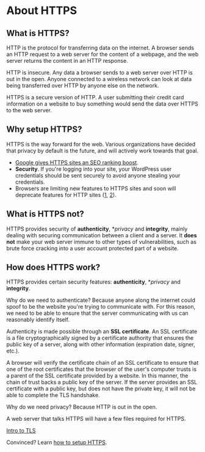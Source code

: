 # About HTTPS

## What is HTTPS?

HTTP is the protocol for transferring data on the internet. A browser
sends an HTTP request to a web server for the content of a webpage, and the web server
returns the content in an HTTP response.

HTTP is insecure. Any data a browser sends to a web server over HTTP is out in the open.
Anyone connected to a wireless network can look at data being transferred over HTTP by
anyone else on the network.

HTTPS is a secure version of HTTP. A user submitting their credit card information
on a website to buy something would send the data over HTTPS to the web server.

## Why setup HTTPS?

HTTPS is the way forward for the web. Various organizations have decided that privacy
by default is the future, and will actively work towards that goal.

* [Google gives HTTPS sites an SEO ranking boost](http://googlewebmastercentral.blogspot.com/2014/08/https-as-ranking-signal.html).
* **Security**. If you're logging into your site, your WordPress user credentials
should be sent securely to avoid anyone stealing your credentials.
* Browsers are limiting new features to HTTPS sites and soon will deprecate features for HTTP sites ([1](https://blog.mozilla.org/security/2015/04/30/deprecating-non-secure-http/), [2](https://www.chromium.org/Home/chromium-security/marking-http-as-non-secure)).

## What is HTTPS not?

HTTPS provides security of **authenticity**, **privacy* and **integrity**, mainly
dealing with securing communication between a client and a server. It **does not**
make your web server immune to other types of vulnerabilities, such as brute force
cracking into a user account protected part of a website.

## How does HTTPS work?

HTTPS provides certain security features: **authenticity**, **privacy* and **integrity**.

Why do we need to authenticate? Because anyone along the internet could spoof to be
the website you're trying to communicate with. For this reason, we need to be able
to ensure that the server communicating with us can reasonably identify itself.

Authenticity is made possible through an **SSL certificate**. An SSL certificate is
a file cryptographically signed by a certificate authority that ensures the public key
of a server, along with other information (expiration date, signer, etc.).

A browser will verify the certificate chain of an SSL certificate to ensure that one
of the root certificates that the browser of the user's computer trusts is a parent
of the SSL certificate provided by a website. In this manner, the chain of trust
backs a public key of the server. If the server provides an SSL certificate with a
public key, but does not have the private key, it will not be able to complete the
TLS handshake.

Why do we need privacy? Because HTTP is out in the open.

A web server that talks HTTPS will have a few files required for HTTPS.

[Intro to TLS](http://chimera.labs.oreilly.com/books/1230000000545/ch04.html)

Convinced? Learn [how to setup HTTPS](https-setup-guide.md).